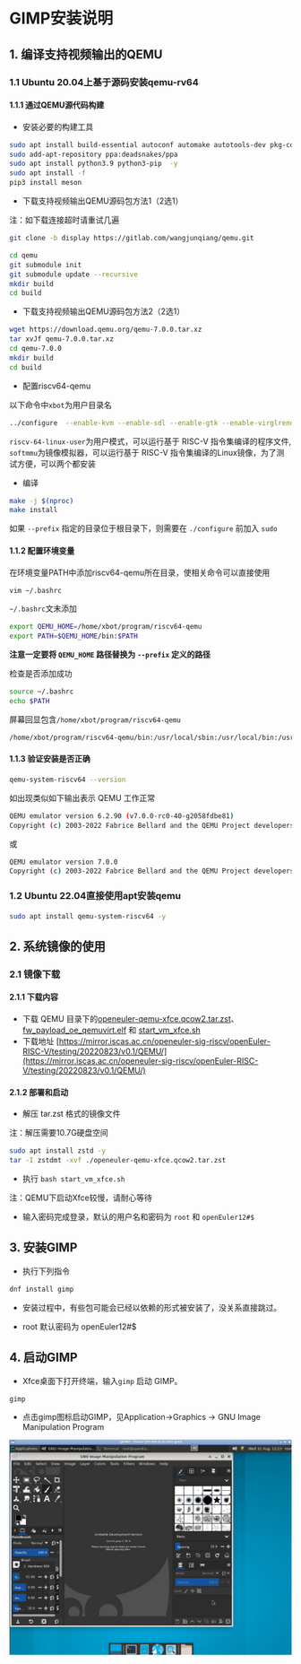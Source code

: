 # GIMP安装说明

## 1. 编译支持视频输出的QEMU

### 1.1 Ubuntu 20.04上基于源码安装qemu-rv64

#### 1.1.1 通过QEMU源代码构建

- 安装必要的构建工具

```bash
sudo apt install build-essential autoconf automake autotools-dev pkg-config bc curl gawk git bison flex texinfo gperf libtool patchutils mingw-w64 libmpc-dev libmpfr-dev libgmp-dev libexpat-dev libfdt-dev zlib1g-dev libglib2.0-dev libpixman-1-dev libncurses5-dev libncursesw5-dev meson libvirglrenderer-dev libsdl2-dev -y
sudo add-apt-repository ppa:deadsnakes/ppa
sudo apt install python3.9 python3-pip  -y
sudo apt install -f
pip3 install meson
```

-  下载支持视频输出QEMU源码包方法1（2选1）

注：如下载连接超时请重试几遍

```bash
git clone -b display https://gitlab.com/wangjunqiang/qemu.git
```

```bash
cd qemu
git submodule init
git submodule update --recursive
mkdir build
cd build
```

- 下载支持视频输出QEMU源码包方法2（2选1）

```bash
wget https://download.qemu.org/qemu-7.0.0.tar.xz
tar xvJf qemu-7.0.0.tar.xz
cd qemu-7.0.0
mkdir build
cd build
```

- 配置riscv64-qemu

以下命令中`xbot`为用户目录名

```bash
../configure  --enable-kvm --enable-sdl --enable-gtk --enable-virglrenderer --enable-opengl --target-list=riscv64-softmmu,riscv64-linux-user --prefix=/home/xbot/program/riscv64-qemu
```

`riscv-64-linux-user`为用户模式，可以运行基于 RISC-V 指令集编译的程序文件, `softmmu`为镜像模拟器，可以运行基于 RISC-V 指令集编译的Linux镜像，为了测试方便，可以两个都安装

- 编译

```bash
make -j $(nproc)
make install
```

如果 `--prefix` 指定的目录位于根目录下，则需要在 `./configure` 前加入 `sudo`

#### 1.1.2 配置环境变量

在环境变量PATH中添加riscv64-qemu所在目录，使相关命令可以直接使用

```bash
vim ~/.bashrc
```

`~/.bashrc`文末添加

````bash
export QEMU_HOME=/home/xbot/program/riscv64-qemu
export PATH=$QEMU_HOME/bin:$PATH
````

**注意一定要将 `QEMU_HOME` 路径替换为 `--prefix` 定义的路径**

检查是否添加成功

```bash
source ~/.bashrc
echo $PATH
```
屏幕回显包含`/home/xbot/program/riscv64-qemu`

```bash
/home/xbot/program/riscv64-qemu/bin:/usr/local/sbin:/usr/local/bin:/usr/sbin:/usr/bin:/sbin:/bin:/snap/bin
```

#### 1.1.3 验证安装是否正确

```bash
qemu-system-riscv64 --version
```

如出现类似如下输出表示 QEMU 工作正常

```bash
QEMU emulator version 6.2.90 (v7.0.0-rc0-40-g2058fdbe81)
Copyright (c) 2003-2022 Fabrice Bellard and the QEMU Project developers
```

或

```bash
QEMU emulator version 7.0.0
Copyright (c) 2003-2022 Fabrice Bellard and the QEMU Project developers
```

### 1.2 Ubuntu 22.04直接使用apt安装qemu

```bash
sudo apt install qemu-system-riscv64 -y
```

## 2. 系统镜像的使用

### 2.1 镜像下载

#### 2.1.1 下载内容

- 下载 QEMU 目录下的[openeuler-qemu-xfce.qcow2.tar.zst](https://mirror.iscas.ac.cn/openeuler-sig-riscv/openEuler-RISC-V/testing/20220823/v0.1/QEMU/openeuler-qemu-xfce.qcow2.tar.zst)、[fw_payload_oe_qemuvirt.elf](https://mirror.iscas.ac.cn/openeuler-sig-riscv/openEuler-RISC-V/testing/20220823/v0.1/QEMU/fw_payload_oe_qemuvirt.elf) 和 [start_vm_xfce.sh](https://mirror.iscas.ac.cn/openeuler-sig-riscv/openEuler-RISC-V/testing/20220823/v0.1/QEMU/start_vm_xfce.sh)
- 下载地址 [https://mirror.iscas.ac.cn/openeuler-sig-riscv/openEuler-RISC-V/testing/20220823/v0.1/QEMU/](https://mirror.iscas.ac.cn/openeuler-sig-riscv/openEuler-RISC-V/testing/20220823/v0.1/QEMU/)

#### 2.1.2 部署和启动

- 解压 tar.zst 格式的镜像文件

注：解压需要10.7G硬盘空间

```bash
sudo apt install zstd -y
tar -I zstdmt -xvf ./openeuler-qemu-xfce.qcow2.tar.zst
```

- 执行 `bash start_vm_xfce.sh`

注：QEMU下启动Xfce较慢，请耐心等待

- 输入密码完成登录，默认的用户名和密码为 `root` 和 `openEuler12#$`

## 3. 安装GIMP

- 执行下列指令

```bash
dnf install gimp
```

- 安装过程中，有些包可能会已经以依赖的形式被安装了，没关系直接跳过。

- root 默认密码为 openEuler12#$

## 4. 启动GIMP

- Xfce桌面下打开终端，输入`gimp` 启动 GIMP。

```shell
gimp
```

- 点击gimp图标启动GIMP，见Application->Graphics -> GNU Image Manipulation Program

![GIMP UI](./images/figure_51.png)
